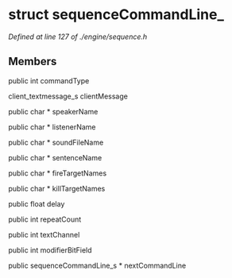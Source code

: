 # struct sequenceCommandLine_

*Defined at line 127 of ./engine/sequence.h*

## Members

public int commandType

client_textmessage_s clientMessage

public char * speakerName

public char * listenerName

public char * soundFileName

public char * sentenceName

public char * fireTargetNames

public char * killTargetNames

public float delay

public int repeatCount

public int textChannel

public int modifierBitField

public sequenceCommandLine_s * nextCommandLine



